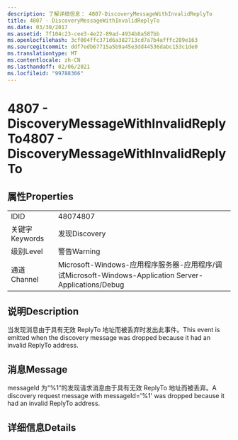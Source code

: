 ```yaml
---
description: 了解详细信息： 4807-DiscoveryMessageWithInvalidReplyTo
title: 4807 - DiscoveryMessageWithInvalidReplyTo
ms.date: 03/30/2017
ms.assetid: 7f104c23-cee3-4e22-89ad-4934b8a587bb
ms.openlocfilehash: 3cf004ffc371d6a382713cd7a7b4afffc289e163
ms.sourcegitcommit: ddf7edb67715a5b9a45e3dd44536dabc153c1de0
ms.translationtype: MT
ms.contentlocale: zh-CN
ms.lasthandoff: 02/06/2021
ms.locfileid: "99788366"
---
```

# <a name="4807---discoverymessagewithinvalidreplyto"></a><span data-ttu-id="80da5-103">4807 - DiscoveryMessageWithInvalidReplyTo</span><span class="sxs-lookup"><span data-stu-id="80da5-103">4807 - DiscoveryMessageWithInvalidReplyTo</span></span>

## <a name="properties"></a><span data-ttu-id="80da5-104">属性</span><span class="sxs-lookup"><span data-stu-id="80da5-104">Properties</span></span>  
  
|||  
|-|-|  
|<span data-ttu-id="80da5-105">ID</span><span class="sxs-lookup"><span data-stu-id="80da5-105">ID</span></span>|<span data-ttu-id="80da5-106">4807</span><span class="sxs-lookup"><span data-stu-id="80da5-106">4807</span></span>|  
|<span data-ttu-id="80da5-107">关键字</span><span class="sxs-lookup"><span data-stu-id="80da5-107">Keywords</span></span>|<span data-ttu-id="80da5-108">发现</span><span class="sxs-lookup"><span data-stu-id="80da5-108">Discovery</span></span>|  
|<span data-ttu-id="80da5-109">级别</span><span class="sxs-lookup"><span data-stu-id="80da5-109">Level</span></span>|<span data-ttu-id="80da5-110">警告</span><span class="sxs-lookup"><span data-stu-id="80da5-110">Warning</span></span>|  
|<span data-ttu-id="80da5-111">通道</span><span class="sxs-lookup"><span data-stu-id="80da5-111">Channel</span></span>|<span data-ttu-id="80da5-112">Microsoft-Windows-应用程序服务器-应用程序/调试</span><span class="sxs-lookup"><span data-stu-id="80da5-112">Microsoft-Windows-Application Server-Applications/Debug</span></span>|  
  
## <a name="description"></a><span data-ttu-id="80da5-113">说明</span><span class="sxs-lookup"><span data-stu-id="80da5-113">Description</span></span>  

 <span data-ttu-id="80da5-114">当发现消息由于具有无效 ReplyTo 地址而被丢弃时发出此事件。</span><span class="sxs-lookup"><span data-stu-id="80da5-114">This event is emitted when the discovery message was dropped because it had an invalid ReplyTo address.</span></span>  
  
## <a name="message"></a><span data-ttu-id="80da5-115">消息</span><span class="sxs-lookup"><span data-stu-id="80da5-115">Message</span></span>  

 <span data-ttu-id="80da5-116">messageId 为“%1”的发现请求消息由于具有无效 ReplyTo 地址而被丢弃。</span><span class="sxs-lookup"><span data-stu-id="80da5-116">A discovery request message with messageId='%1' was dropped because it had an invalid ReplyTo address.</span></span>  
  
## <a name="details"></a><span data-ttu-id="80da5-117">详细信息</span><span class="sxs-lookup"><span data-stu-id="80da5-117">Details</span></span>
